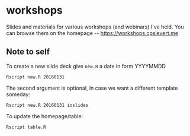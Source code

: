 # workshops

Slides and materials for various workshops (and webinars) I've held. You can browse them on the homepage -- <https://workshops.cpsievert.me>

## Note to self

To create a new slide deck give `new.R` a date in form YYYYMMDD

```shell
Rscript new.R 20160131
```

The second argument is optional, in case we want a different template someday:

```shell
Rscript new.R 20160131 ioslides
```

To update the homepage/table:

```shell
Rscript table.R
```
